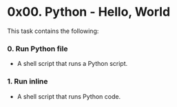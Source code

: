 # 0x00. Python - Hello, World
This task contains the following:

### 0. Run Python file
* A shell script that runs a Python script.

### 1. Run inline
* A shell script that runs Python code.
